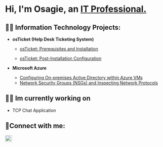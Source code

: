 <h1>Hi, I'm Osagie, an <a href="https://linkedin.com/in/osagieowie">IT Professional.</a></h1>

<h2>👨‍💻 Information Technology Projects:</h2>

- <b>osTicket (Help Desk Ticketing System)</b>
  - [osTicket: Prerequisites and Installation](https://github.com/osagie8/osticket-prereqs)

  - [osTicket: Post-Installation Configuration](https://github.com/osagie8/post-install-config)
   <!-- 
  - [osTicket: Ticket Lifecycle Examples](https://github.com/osagie8/ticket-lifecycle)
  -->

- <b>Microsoft Azure</b>
  - [Configuring On-premises Active Directory within Azure VMs](https://github.com/osagie8/configure-ad)
  - [Network Security Groups (NSGs) and Inspecting Network Protocols](https://github.com/osagie8/azure-network-protocols)

<h2>👨‍💻 Im currently working on</h2>

 - TCP Chat Application

<h2>🤳Connect with me:</h2>


[<img align="left" alt="Josh | LinkedIn" width="22px" src="https://cdn.jsdelivr.net/npm/simple-icons@v3/icons/linkedin.svg" />][linkedin]

[linkedin]: https://linkedin.com/in/osagieowie

<!--
**osagie8/osagie8** is a ✨ _special_ ✨ repository because its `README.md` (this file) appears on your GitHub profile.

Here are some ideas to get you started:

- 🔭 I’m currently working on ...
- 🌱 I’m currently learning ...
- 👯 I’m looking to collaborate on ...
- 🤔 I’m looking for help with ...
- 💬 Ask me about ...
- 📫 How to reach me: ...
- 😄 Pronouns: ...
- ⚡ Fun fact: ...
-->
